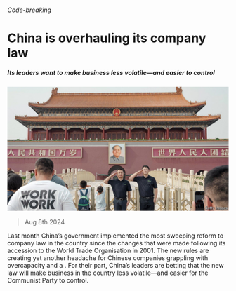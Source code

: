 ###### Code-breaking

# China is overhauling its company law 

##### Its leaders want to make business less volatile—and easier to control 

![image](images/20240810_WBP502.jpg) 

> Aug 8th 2024 

Last month China’s government implemented the most sweeping reform to company law in the country since the changes that were made following its accession to the World Trade Organisation in 2001. The new rules are creating yet another headache for Chinese companies grappling with overcapacity and a . For their part, China’s leaders are betting that the new law will make business in the country less volatile—and easier for the Communist Party to control.

